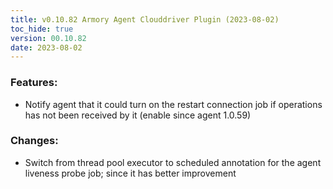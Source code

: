 ```yaml
---
title: v0.10.82 Armory Agent Clouddriver Plugin (2023-08-02)
toc_hide: true
version: 00.10.82
date: 2023-08-02
---
```


### Features: 
- Notify agent that it could turn on the restart connection job if operations has not been received by it (enable since agent 1.0.59)
### Changes: 
- Switch from thread pool executor to scheduled annotation for the agent liveness probe job; since it has better improvement
